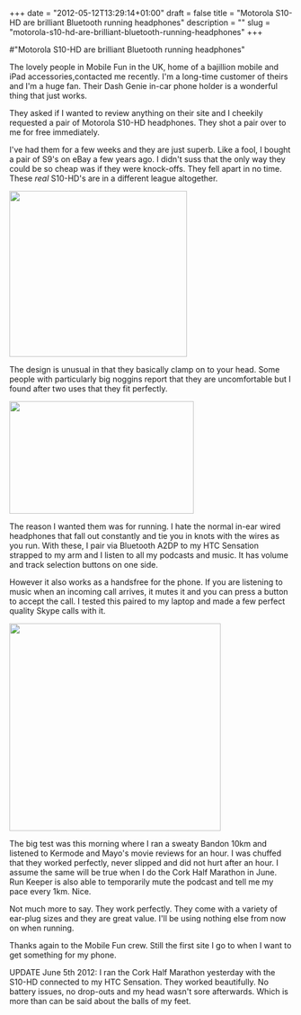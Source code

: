 +++
date = "2012-05-12T13:29:14+01:00"
draft = false
title = "Motorola S10-HD are brilliant Bluetooth running headphones"
description = ""
slug = "motorola-s10-hd-are-brilliant-bluetooth-running-headphones"
+++

#"Motorola S10-HD are brilliant Bluetooth running headphones"

The lovely people in Mobile Fun in the UK, home of a bajillion mobile and iPad accessories,contacted me recently. I'm a long-time customer of theirs and I'm a huge fan. Their Dash Genie in-car phone holder is a wonderful thing that just works.

They asked if I wanted to review anything on their site and I cheekily requested a pair of Motorola S10-HD headphones. They shot a pair over to me for free immediately.

I've had them for a few weeks and they are just superb. Like a fool, I bought a pair of S9's on eBay a few years ago. I didn't suss that the only way they could be so cheap was if they were knock-offs. They fell apart in no time. These <em>real</em> S10-HD's are in a different league altogether.

<a href="https://s3-eu-west-1.amazonaws.com/conoroneill.net/wp-content/uploads/2012/05/B2C-cnp2184-1-new-lg-US-EN.png"><img class="size-full wp-image-724 aligncenter" title="B2C-cnp2184-1-new-lg-US-EN" src="https://s3-eu-west-1.amazonaws.com/conoroneill.net/wp-content/uploads/2012/05/B2C-cnp2184-1-new-lg-US-EN.png" alt="" width="316" height="295" /></a>

The design is unusual in that they basically clamp on to your head. Some people with particularly big noggins report that they are uncomfortable but I found after two uses that they fit perfectly.

<a href="https://s3-eu-west-1.amazonaws.com/conoroneill.net/wp-content/uploads/2012/05/B2C-S10-3-new-US-EN.png"><img class="size-full wp-image-725 aligncenter" title="B2C-S10-3-new-US-EN" src="https://s3-eu-west-1.amazonaws.com/conoroneill.net/wp-content/uploads/2012/05/B2C-S10-3-new-US-EN.png" alt="" width="328" height="200" /></a>

The reason I wanted them was for running. I hate the normal in-ear wired headphones that fall out constantly and tie you in knots with the wires as you run. With these, I pair via Bluetooth A2DP to my HTC Sensation strapped to my arm and I listen to all my podcasts and music. It has volume and track selection buttons on one side.

However it also works as a handsfree for the phone. If you are listening to music when an incoming call arrives, it mutes it and you can press a button to accept the call. I tested this paired to my laptop and made a few perfect quality Skype calls with it.

<a href="https://s3-eu-west-1.amazonaws.com/conoroneill.net/wp-content/uploads/2012/05/B2C-S10HD-Global-packaging-life-US-EN.png"><img class="size-full wp-image-726 aligncenter" title="B2C-S10HD-Global-packaging-life-US-EN" src="https://s3-eu-west-1.amazonaws.com/conoroneill.net/wp-content/uploads/2012/05/B2C-S10HD-Global-packaging-life-US-EN.png" alt="" width="376" height="369" /></a>

The big test was this morning where I ran a sweaty Bandon 10km and listened to Kermode and Mayo's movie reviews for an hour. I was chuffed that they worked perfectly, never slipped and did not hurt after an hour. I assume the same will be true when I do the Cork Half Marathon in June. Run Keeper is also able to temporarily mute the podcast and tell me my pace every 1km. Nice.

Not much more to say. They work perfectly. They come with a variety of ear-plug sizes and they are great value. I'll be using nothing else from now on when running.

Thanks again to the Mobile Fun crew. Still the first site I go to when I want to get something for my phone.

UPDATE June 5th 2012: I ran the Cork Half Marathon yesterday with the S10-HD connected to my HTC Sensation. They worked beautifully. No battery issues, no drop-outs and my head wasn't sore afterwards. Which is more than can be said about the balls of my feet.

&nbsp;
